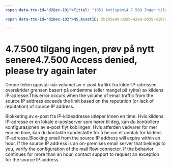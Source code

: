```yaml
---
<span data-ttu-id="d28ec-101">Tittel: "1051 Antispam\4.7.500 Ingen tilgang, prøv igjen senere" ms.author: chrisda Forfatter: chrisda manager: serdars ms.date: 9/28/2018 ms.audience: ITPro ms.topic: artikkel ROBOTER: NOINDEX, NOFOLLOW localization_priority: prioritet</span><span class="sxs-lookup"><span data-stu-id="d28ec-101">title: "1051 Antispam\4.7.500 Access denied, please try again later" ms.author: chrisda author: chrisda manager: serdars ms.date: 9/28/2018 ms.audience: ITPro ms.topic: article ROBOTS: NOINDEX, NOFOLLOW localization_priority: Priority</span></span>

<span data-ttu-id="d28ec-102">MS.AssetID: 5b195ea9-028b-42a8-8b39-e19797a00d8e</span><span class="sxs-lookup"><span data-stu-id="d28ec-102">ms.assetid: 5b195ea9-028b-42a8-8b39-e19797a00d8e</span></span>

---
```




# <a name="47500-access-denied-please-try-again-later"></a><span data-ttu-id="d28ec-103">4.7.500 tilgang ingen, prøv på nytt senere</span><span class="sxs-lookup"><span data-stu-id="d28ec-103">4.7.500 Access denied, please try again later</span></span>

<span data-ttu-id="d28ec-104">Denne feilen oppstår når volumet av e-post trafikk fra kilde-IP-adressen overskrider grensen basert på omdømme (eller mangel på rykte) av kildens IP-adresse.</span><span class="sxs-lookup"><span data-stu-id="d28ec-104">This error occurs when the volume of email traffic from the source IP address exceeds the limit based on the reputation (or lack of reputation) of source IP address.</span></span>
  
<span data-ttu-id="d28ec-p101">Blokkering av e-post fra IP-kildeadresse utløper innen en time. Hvis kildens IP-adresse er en lokale e-postserver som hører til deg, kan du kontrollere konfigurasjonen av e-post flyt koblingen. Hvis atferden vedvarer for mer enn en time, kan du kontakte kundestøtte for å be om et unntak for kildens IP-adresse.</span><span class="sxs-lookup"><span data-stu-id="d28ec-p101">Blocking email from the source IP address will expire within an hour. If the source IP address is an on-premises email server that belongs to you, verify the configuration of the mail flow connector. If the behavior continues for more than an hour, contact support to request an exception for the source IP address.</span></span>
  

